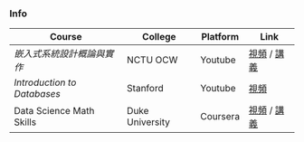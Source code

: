 ### Info

| Course | College | Platform | Link |  
| --- | --- | --- | --- | 
| *嵌入式系統設計概論與實作* | NCTU OCW | Youtube | [視頻](https://www.youtube.com/playlist?list=PLj6E8qlqmkFsMfCCZ1_UmYpj7Vl7tPU5u) / [講義](http://ocw.nctu.edu.tw/course_detail.php?bgid=9&gid=0&nid=246) |
| *Introduction to Databases* | Stanford | Youtube | [視頻](https://www.youtube.com/playlist?list=PLroEs25KGvwzmvIxYHRhoGTz9w8LeXek0) |
| Data Science Math Skills | Duke University | Coursera | [視頻](https://www.coursera.org/learn/datasciencemathskills/home/info) / [講義](https://www.coursera.org/learn/datasciencemathskills/resources/6C6Jc)